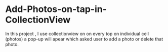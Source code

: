 # Add-Photos-on-tap-in-CollectionView
In this project , I use collectionview on on every top on individual cell (photos) a pop-up will apear which 
asked user to add a photo or delete that photo.
